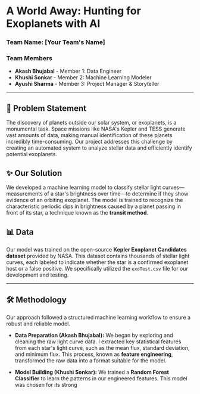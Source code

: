 # A World Away: Hunting for Exoplanets with AI

### Team Name: [Your Team's Name]

### Team Members

* **Akash Bhujabal** - Member 1: Data Engineer
* **Khushi Sonkar** - Member 2: Machine Learning Modeler
* **Ayushi Sharma** - Member 3: Project Manager & Storyteller

---

## 🚀 Problem Statement

The discovery of planets outside our solar system, or exoplanets, is a monumental task. Space missions like NASA's Kepler and TESS generate vast amounts of data, making manual identification of these planets incredibly time-consuming. Our project addresses this challenge by creating an automated system to analyze stellar data and efficiently identify potential exoplanets.

## ✨ Our Solution

We developed a machine learning model to classify stellar light curves—measurements of a star's brightness over time—to determine if they show evidence of an orbiting exoplanet. The model is trained to recognize the characteristic periodic dips in brightness caused by a planet passing in front of its star, a technique known as the **transit method**.

## 📊 Data

Our model was trained on the open-source **Kepler Exoplanet Candidates dataset** provided by NASA. This dataset contains thousands of stellar light curves, each labeled to indicate whether the star is a confirmed exoplanet host or a false positive. We specifically utilized the `exoTest.csv` file for our development and testing.

---

## 🛠️ Methodology

Our approach followed a structured machine learning workflow to ensure a robust and reliable model.

* **Data Preparation (Akash Bhujabal):** We began by exploring and cleaning the raw light curve data. I extracted key statistical features from each star's light curve, such as the mean flux, standard deviation, and minimum flux. This process, known as **feature engineering**, transformed the raw data into a format suitable for the model.

* **Model Building (Khushi Sonkar):** We trained a **Random Forest Classifier** to learn the patterns in our engineered features. This model was chosen for its strong
